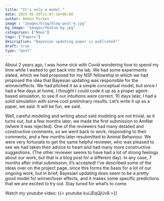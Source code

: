 ```yaml
---
title: "It's only a model."
date: 2025-05-20T11:07:10+06:00
author: Ammon Perkes
image : "images/blog/blog-post-4.jpg"
bg_image: "images/featue-bg.jpg"
categories: ["News"]
tags: ["Papers"]
description: "Bayesian updating paper is published!"
draft: true
type: "post"
---
```


About 2 years ago, I was home sick with Covid wondering how to spend my time while I waited to get back into the lab. We had some experiments slated, which we had proposed for my NSF fellowship in which we had proposed the idea that Bayesian updating was responsible for the winner/effects. We had pitched it as a simple conceptual model, but since I had a few days at home, I thought I could code it up as a proper agent-based simulation, to see if our intuitions were correct. 10 days later, I had a solid simulation with some cool preliminary results. Let’s write it up as a paper, we said. It will be fun, we said. 

Well, careful modeling and writing about said modeling are not trivial, as it turns out, but a few months later, we made the first submission to AmNat (where it was rejected). One of the reviewers had many detailed and constructive comments, so we went back to work, responding to their comments, and a few months later resubmitted to Animal Behaviour. We were very fortunate to get the same helpful reviewer, who was pleased to see we had taken their advice to heart and had many more constructive suggestions. (The other reviewer seems to have had a lot of strong feelings about our work, but that is a blog post for a different day).  In any case, 7 months after initial submission, it’s accepted! I’ve described some of the ideas over on the project page, since this forms the basis for a lot of our ongoing work, but in brief, Bayesian updating does seem to be a pretty good model for winner/loser effects, and it makes some specific predictions that we are excited to try out. Stay tuned for what’s to come.

Watch my youtube video:
{{< youtube kuiJEqQjUv8 >}}

